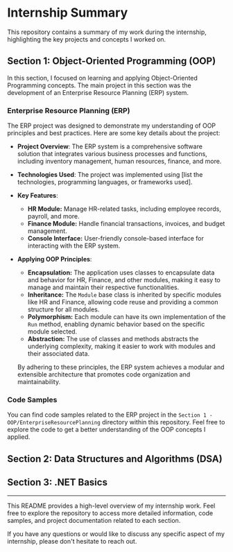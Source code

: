 # Internship Summary

This repository contains a summary of my work during the internship, highlighting the key projects and concepts I worked on.

## Section 1: Object-Oriented Programming (OOP)

In this section, I focused on learning and applying Object-Oriented Programming concepts. The main project in this section was the development of an Enterprise Resource Planning (ERP) system.

### Enterprise Resource Planning (ERP)

The ERP project was designed to demonstrate my understanding of OOP principles and best practices. Here are some key details about the project:

- **Project Overview**: The ERP system is a comprehensive software solution that integrates various business processes and functions, including inventory management, human resources, finance, and more.

- **Technologies Used**: The project was implemented using [list the technologies, programming languages, or frameworks used].

- **Key Features**:

  - **HR Module:** Manage HR-related tasks, including employee records, payroll, and more.
  - **Finance Module:** Handle financial transactions, invoices, and budget management.
  - **Console Interface:** User-friendly console-based interface for interacting with the ERP system.

- **Applying OOP Principles**:

  - **Encapsulation:** The application uses classes to encapsulate data and behavior for HR, Finance, and other modules, making it easy to manage and maintain their respective functionalities.
  - **Inheritance:** The `Module` base class is inherited by specific modules like HR and Finance, allowing code reuse and providing a common structure for all modules.
  - **Polymorphism:** Each module can have its own implementation of the `Run` method, enabling dynamic behavior based on the specific module selected.
  - **Abstraction:** The use of classes and methods abstracts the underlying complexity, making it easier to work with modules and their associated data.

  By adhering to these principles, the ERP system achieves a modular and extensible architecture that promotes code organization and maintainability.

### Code Samples

You can find code samples related to the ERP project in the `Section 1 - OOP/EnterpriseResourcePlanning` directory within this repository. Feel free to explore the code to get a better understanding of the OOP concepts I applied.

## Section 2: Data Structures and Algorithms (DSA)

## Section 3: .NET Basics

---

This README provides a high-level overview of my internship work. Feel free to explore the repository to access more detailed information, code samples, and project documentation related to each section.

If you have any questions or would like to discuss any specific aspect of my internship, please don't hesitate to reach out.
